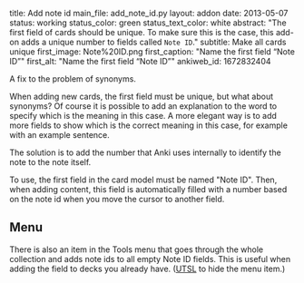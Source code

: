 title: Add note id
main_file: add_note_id.py
layout: addon
date: 2013-05-07
status: working
status_color: green
status_text_color: white
abstract: "The first field of cards should be unique. To make sure
this is the case, this add-on adds a unique number to fields called
`Note ID`."
subtitle: Make all cards unique
first_image: Note%20ID.png
first_caption: "Name the first field “Note ID”"
first_alt: "Name the first field “Note ID”"
ankiweb_id: 1672832404

A fix to the problem of synonyms.

When adding new cards, the first field must be unique, but what about
synonyms? Of course it is possible to add an explanation to the word
to specify which is the meaning in this case. A more elegant
way is to add more fields to show which is the correct meaning in this
case, for example with an example sentence.

The solution is to add the number that Anki uses internally to
identify the note to the note itself.

To use, the first field in the card model must be named "Note ID".
Then, when adding content, this field is automatically filled with a
number based on the note id when you move the cursor to another field.

## Menu
There is also an item in the Tools menu that goes through the whole
collection and adds note ids to all empty Note ID fields. This is
useful when adding the field to decks you already
have. ([UTSL](http://www.jargon.net/jargonfile/u/UTSL.html) to hide the
menu item.)
